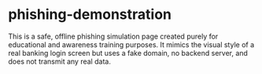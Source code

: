# phishing-demonstration
This is a safe, offline phishing simulation page created purely for educational and awareness training purposes. It mimics the visual style of a real banking login screen but uses a fake domain, no backend server, and does not transmit any real data.
